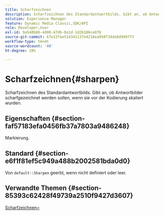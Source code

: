 ```yaml
---
title: Scharfzeichnen
description: Scharfzeichnen des Standardantwortbilds. Gibt an, ob Antwortbilder scharfgezeichnet werden sollen, wenn sie vor der Kodierung skaliert wurden.
solution: Experience Manager
feature: Dynamic Media Classic,SDK/API
role: Developer,User
exl-id: 9a540b86-4d00-47db-8a1d-1d2b186ce87b
source-git-commit: 67e12fae514341137e4218ea950f34da0d9997f3
workflow-type: tm+mt
source-wordcount: '48'
ht-degree: 10%

---
```


# Scharfzeichnen{#sharpen}

Scharfzeichnen des Standardantwortbilds. Gibt an, ob Antwortbilder scharfgezeichnet werden sollen, wenn sie vor der Kodierung skaliert wurden.

## Eigenschaften {#section-faf57183efa0456fb37a7803a9486248}

Markierung.

## Standard {#section-e6f1f81ef5c949a488b2002581bda0d0}

Von `default::Sharpen` geerbt, wenn nicht definiert oder leer.

## Verwandte Themen {#section-85393c62428f49739a2510f9427d3607}

[Scharfzeichnen=](../../../../../ir-api/http-protocol/image-rendering-api-ref/c-ir-http-protocol-ref/c-ir-http-protocol-command-reference/r-ir-http-sharpen.md#reference-13034d22d176483cb99ccafc2a4f6a6e)
